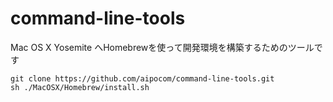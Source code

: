 command-line-tools
==================

Mac OS X Yosemite へHomebrewを使って開発環境を構築するためのツールです

```
git clone https://github.com/aipocom/command-line-tools.git
sh ./MacOSX/Homebrew/install.sh
```
